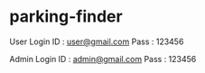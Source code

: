 # parking-finder
User Login
ID : user@gmail.com Pass : 123456

Admin Login
ID : admin@gmail.com Pass : 123456
